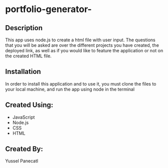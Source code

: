 # portfolio-generator-

## Description 
This app uses node.js to create a html file with user input. The questions that you will be asked are over the different projects you have created, the deployed link, as well as if you would like to feature the application or not on the created HTML file. 

## Installation 
In order to install this application and to use it, you must clone the files to your local machine, and run the app using node in the terminal

## Created Using:
* JavaScript
* Node.js
* CSS
* HTML 

## Created By:
Yussel Panecatl